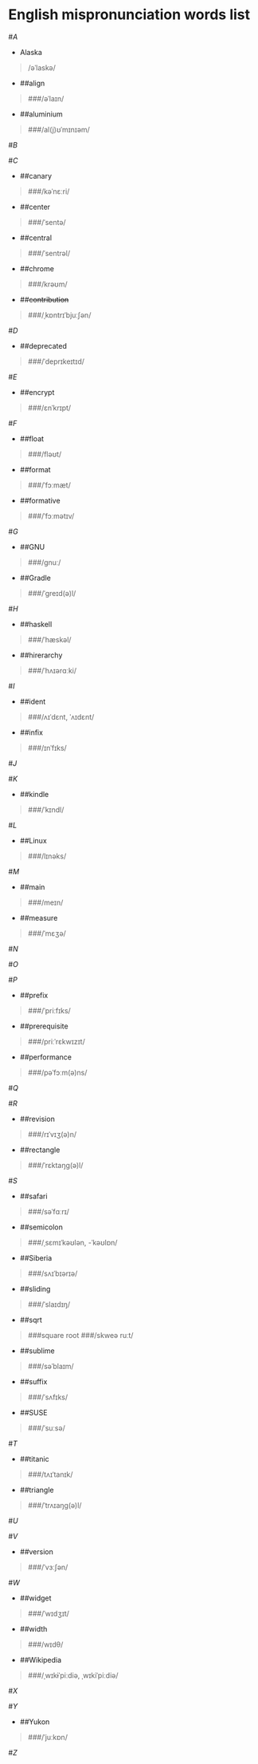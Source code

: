 English mispronunciation words list
===

#*A*
* Alaska
> /əˈlaskə/
* ##align
>###/əˈlaɪn/
* ##aluminium
>###/al(j)ʊˈmɪnɪəm/

#*B*

#*C*
* ##canary
>###/kəˈnɛːri/
* ##center
>###/ˈsentə/
* ##central
>###/ˈsentrəl/
* ##chrome
>###/krəʊm/
* ##~~contribution~~
>###/ˌkɒntrɪˈbjuːʃən/

#*D*
* ##deprecated
>###/ˈdeprɪkeɪtɪd/

#*E*
* ##encrypt
>###/ɛnˈkrɪpt/

#*F*
* ##float
>###/fləʊt/
* ##format
>###/ˈfɔːmæt/
* ##formative
>###/ˈfɔːmətɪv/

#*G*
* ##GNU
>###/ɡnuː/
* ##Gradle
>###/ˈgreɪd(ə)l/

#*H*
* ##haskell
>###/ˈhæskəl/
* ##hirerarchy
>###/ˈhʌɪərɑːki/

#*I*
* ##ident
> ###/ʌɪˈdɛnt, ˈʌɪdɛnt/
* ##infix
>###/ɪnˈfɪks/

#*J*

#*K* 
* ##kindle
>###/ˈkɪndl/

#*L*
* ##Linux
>###/lɪnəks/

#*M*
* ##main
>###/meɪn/
* ##measure
>###/ˈmɛʒə/

#*N*

#*O*

#*P*
* ##prefix
>###/ˈpriːfɪks/
* ##prerequisite
>###/priːˈrɛkwɪzɪt/
* ##performance
>###/pəˈfɔːm(ə)ns/

#*Q*

#*R*
* ##revision
>###/rɪˈvɪʒ(ə)n/
* ##rectangle
>###/ˈrɛktaŋg(ə)l/

#*S*
* ##safari
>###/səˈfɑːrɪ/
* ##semicolon
>###/ˌsɛmɪˈkəʊlən, -ˈkəʊlɒn/
* ##Siberia
>###/sʌɪˈbɪərɪə/
* ##sliding
>###/ˈslaɪdɪŋ/
* ##sqrt
>###square root
>###/skweə ruːt/
* ##sublime
>###/səˈblaɪm/
* ##suffix
>###/ˈsʌfɪks/
* ##SUSE
>###/ˈsuːsə/

#*T*
* ##titanic
>###/tʌɪˈtanɪk/
* ##triangle
>###/ˈtrʌɪaŋg(ə)l/

#*U*

#*V*
* ##version
>###/ˈvɜːʃən/

#*W*
* ##widget
>###/ˈwɪdʒɪt/
* ##width
>###/wɪdθ/
* ##Wikipedia
>###/ˌwɪkɨˈpiːdiə, ˌwɪkiˈpiːdiə/

#*X*

#*Y*
* ##Yukon
>###/ˈjuːkɒn/

#*Z*